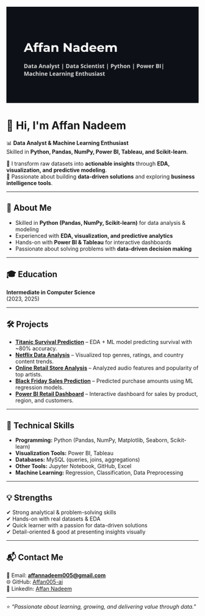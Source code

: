 
![Banner](banner.png)

# 👋 Hi, I'm Affan Nadeem  

📊 **Data Analyst & Machine Learning Enthusiast**  
Skilled in **Python, Pandas, NumPy, Power BI, Tableau, and Scikit-learn**.  

🔹 I transform raw datasets into **actionable insights** through **EDA, visualization, and predictive modeling**.  
🔹 Passionate about building **data-driven solutions** and exploring **business intelligence tools**.

---

## 🚀 About Me  
- Skilled in **Python (Pandas, NumPy, Scikit-learn)** for data analysis & modeling  
- Experienced with **EDA, visualization, and predictive analytics**  
- Hands-on with **Power BI & Tableau** for interactive dashboards  
- Passionate about solving problems with **data-driven decision making**  

---

## 🎓 Education  
**Intermediate in Computer Science**  
(2023, 2025)  

---

## 🛠️ Projects  

- **[Titanic Survival Prediction](https://github.com/Affan005-ai/Titanic-EDA-ML)** – EDA + ML model predicting survival with ~80% accuracy.  
- **[Netflix Data Analysis](https://github.com/Affan005-ai/Netflix-EDA)** – Visualized top genres, ratings, and country content trends.  
- **[Online Retail Store Analysis](https://github.com/Affan005-ai/Online_retail_EDA)** – Analyzed audio features and popularity of top artists.  
- **[Black Friday Sales Prediction](https://github.com/Affan005-ai/Black-Friday-Sales)** – Predicted purchase amounts using ML regression models.  
- **[Power BI Retail Dashboard](https://github.com/Affan005-ai/PowerBI-Retail-Sales)** – Interactive dashboard for sales by product, region, and customers.  

---

## 🧰 Technical Skills  
- **Programming:** Python (Pandas, NumPy, Matplotlib, Seaborn, Scikit-learn)  
- **Visualization Tools:** Power BI, Tableau  
- **Databases:** MySQL (queries, joins, aggregations)  
- **Other Tools:** Jupyter Notebook, GitHub, Excel  
- **Machine Learning:** Regression, Classification, Data Preprocessing  

---

## 💡 Strengths  
✔ Strong analytical & problem-solving skills  
✔ Hands-on with real datasets & EDA  
✔ Quick learner with a passion for data-driven solutions  
✔ Detail-oriented & good at presenting insights visually  

---

## 📬 Contact Me  
📧 Email: **affannadeem005@gmail.com**  
🌐 GitHub: [Affan005-ai](https://github.com/Affan005-ai)  
💼 LinkedIn: [Affan Nadeem](https://www.linkedin.com/in/affan-nadeem-801b21375/)  

---

⭐️ _“Passionate about learning, growing, and delivering value through data.”_
